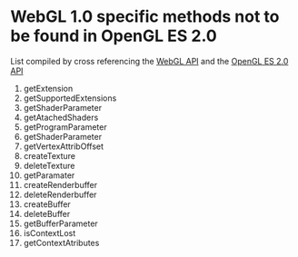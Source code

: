 
# WebGL 1.0 specific methods not to be found in OpenGL ES 2.0

List compiled by cross referencing the [WebGL API](https://www.khronos.org/files/webgl/webgl-reference-card-1_0.pdf) and the [OpenGL ES 2.0 API](https://docs.gl/)

 1. getExtension
 2. getSupportedExtensions
 3. getShaderParameter
 4. getAtachedShaders
 5. getProgramParameter
 6. getShaderParameter
 7. getVertexAttribOffset
 8. createTexture
 9. deleteTexture
 10. getParamater
 11. createRenderbuffer
 12. deleteRenderbuffer
 13. createBuffer
 14. deleteBuffer
 15. getBufferParameter
 16. isContextLost
 17. getContextAtributes
